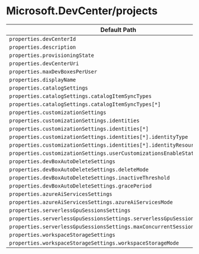 # Microsoft.DevCenter/projects

| Default Path | Alias |
|---|---|
| `properties.devCenterId` | `Microsoft.DevCenter/projects/devCenterId` |
| `properties.description` | `Microsoft.DevCenter/projects/description` |
| `properties.provisioningState` | `Microsoft.DevCenter/projects/provisioningState` |
| `properties.devCenterUri` | `Microsoft.DevCenter/projects/devCenterUri` |
| `properties.maxDevBoxesPerUser` | `Microsoft.DevCenter/projects/maxDevBoxesPerUser` |
| `properties.displayName` | `Microsoft.DevCenter/projects/displayName` |
| `properties.catalogSettings` | `Microsoft.DevCenter/projects/catalogSettings` |
| `properties.catalogSettings.catalogItemSyncTypes` | `Microsoft.DevCenter/projects/catalogSettings.catalogItemSyncTypes` |
| `properties.catalogSettings.catalogItemSyncTypes[*]` | `Microsoft.DevCenter/projects/catalogSettings.catalogItemSyncTypes[*]` |
| `properties.customizationSettings` | `Microsoft.DevCenter/projects/customizationSettings` |
| `properties.customizationSettings.identities` | `Microsoft.DevCenter/projects/customizationSettings.identities` |
| `properties.customizationSettings.identities[*]` | `Microsoft.DevCenter/projects/customizationSettings.identities[*]` |
| `properties.customizationSettings.identities[*].identityType` | `Microsoft.DevCenter/projects/customizationSettings.identities[*].identityType` |
| `properties.customizationSettings.identities[*].identityResourceId` | `Microsoft.DevCenter/projects/customizationSettings.identities[*].identityResourceId` |
| `properties.customizationSettings.userCustomizationsEnableStatus` | `Microsoft.DevCenter/projects/customizationSettings.userCustomizationsEnableStatus` |
| `properties.devBoxAutoDeleteSettings` | `Microsoft.DevCenter/projects/devBoxAutoDeleteSettings` |
| `properties.devBoxAutoDeleteSettings.deleteMode` | `Microsoft.DevCenter/projects/devBoxAutoDeleteSettings.deleteMode` |
| `properties.devBoxAutoDeleteSettings.inactiveThreshold` | `Microsoft.DevCenter/projects/devBoxAutoDeleteSettings.inactiveThreshold` |
| `properties.devBoxAutoDeleteSettings.gracePeriod` | `Microsoft.DevCenter/projects/devBoxAutoDeleteSettings.gracePeriod` |
| `properties.azureAiServicesSettings` | `Microsoft.DevCenter/projects/azureAiServicesSettings` |
| `properties.azureAiServicesSettings.azureAiServicesMode` | `Microsoft.DevCenter/projects/azureAiServicesSettings.azureAiServicesMode` |
| `properties.serverlessGpuSessionsSettings` | `Microsoft.DevCenter/projects/serverlessGpuSessionsSettings` |
| `properties.serverlessGpuSessionsSettings.serverlessGpuSessionsMode` | `Microsoft.DevCenter/projects/serverlessGpuSessionsSettings.serverlessGpuSessionsMode` |
| `properties.serverlessGpuSessionsSettings.maxConcurrentSessionsPerProject` | `Microsoft.DevCenter/projects/serverlessGpuSessionsSettings.maxConcurrentSessionsPerProject` |
| `properties.workspaceStorageSettings` | `Microsoft.DevCenter/projects/workspaceStorageSettings` |
| `properties.workspaceStorageSettings.workspaceStorageMode` | `Microsoft.DevCenter/projects/workspaceStorageSettings.workspaceStorageMode` |


